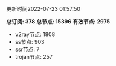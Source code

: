 更新时间2022-07-23 01:57:50

**总订阅: 378**
**总节点: 15396**
**有效节点: 2975**
- v2ray节点: 1808
- ss节点: 903
- ssr节点: 7
- trojan节点: 257
